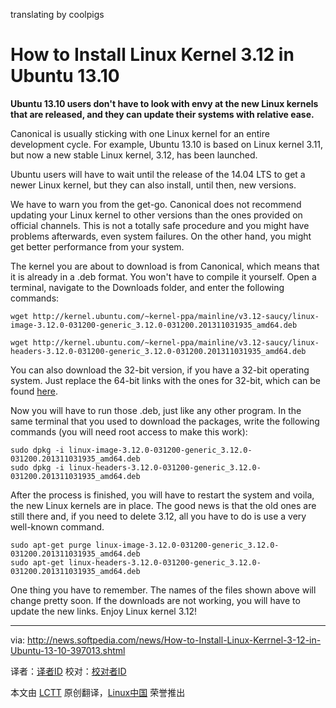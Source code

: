translating by coolpigs

How to Install Linux Kernel 3.12 in Ubuntu 13.10
================================================================================
**Ubuntu 13.10 users don't have to look with envy at the new Linux kernels that are released, and they can update their systems with relative ease.**

Canonical is usually sticking with one Linux kernel for an entire development cycle. For example, Ubuntu 13.10 is based on Linux kernel 3.11, but now a new stable Linux kernel, 3.12, has been launched.

Ubuntu users will have to wait until the release of the 14.04 LTS to get a newer Linux kernel, but they can also install, until then, new versions.

We have to warn you from the get-go. Canonical does not recommend updating your Linux kernel to other versions than the ones provided on official channels. This is not a totally safe procedure and you might have problems afterwards, even system failures. On the other hand, you might get better performance from your system.

The kernel you are about to download is from Canonical, which means that it is already in a .deb format. You won't have to compile it yourself. Open a terminal, navigate to the Downloads folder, and enter the following commands:

    wget http://kernel.ubuntu.com/~kernel-ppa/mainline/v3.12-saucy/linux-image-3.12.0-031200-generic_3.12.0-031200.201311031935_amd64.deb

    wget http://kernel.ubuntu.com/~kernel-ppa/mainline/v3.12-saucy/linux-headers-3.12.0-031200-generic_3.12.0-031200.201311031935_amd64.deb

You can also download the 32-bit version, if you have a 32-bit operating system. Just replace the 64-bit links with the ones for 32-bit, which can be found [here][1].

Now you will have to run those .deb, just like any other program. In the same terminal that you used to download the packages, write the following commands (you will need root access to make this work):

    sudo dpkg -i linux-image-3.12.0-031200-generic_3.12.0-031200.201311031935_amd64.deb
    sudo dpkg -i linux-headers-3.12.0-031200-generic_3.12.0-031200.201311031935_amd64.deb

After the process is finished, you will have to restart the system and voila, the new Linux kernels are in place. The good news is that the old ones are still there and, if you need to delete 3.12, all you have to do is use a very well-known command.

    sudo apt-get purge linux-image-3.12.0-031200-generic_3.12.0-031200.201311031935_amd64.deb
    sudo apt-get linux-headers-3.12.0-031200-generic_3.12.0-031200.201311031935_amd64.deb

One thing you have to remember. The names of the files shown above will change pretty soon. If the downloads are not working, you will have to update the new links. Enjoy Linux kernel 3.12!

--------------------------------------------------------------------------------

via: http://news.softpedia.com/news/How-to-Install-Linux-Kerrnel-3-12-in-Ubuntu-13-10-397013.shtml

译者：[译者ID](https://github.com/译者ID) 校对：[校对者ID](https://github.com/校对者ID)

本文由 [LCTT](https://github.com/LCTT/TranslateProject) 原创翻译，[Linux中国](http://linux.cn/) 荣誉推出

[1]:http://kernel.ubuntu.com/~kernel-ppa/mainline/v3.12-saucy/